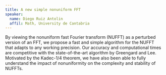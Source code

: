 ```yaml
---
title: A new simple nonuniform FFT
speaker:
  name: Diego Ruiz Antolin
  affil: Math, University de Cantabria
---
```


By viewing the nonuniform fast Fourier
transform (NUFFT) as a perturbed version of an FFT, we
propose a fast and simple algorithm for the NUFFT that adapts
to any working precision. Our accuracy and computational
times are competitive with the state-of-the-art algorithm by
Greengard and Lee. Motivated by the Kadec-1/4 theorem,
we have also been able to fully understand the impact of
nonuniformity on the complexity and stability of NUFFTs.
